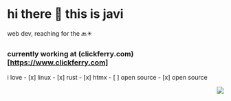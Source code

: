 # hi there 👋 this is javi
web dev, reaching for the 🔙✴️
### currently working at (clickferry.com)[https://www.clickferry.com]

<p align="left">
i love
- [x] linux
- [x] rust
- [x] htmx
- [ ] open source
- [x] open source
</p>
<p align="right">
  <img src="https://github-readme-stats.vercel.app/api/top-langs/?username=javlocan&layout=compact&langs_count=20">
</p>
